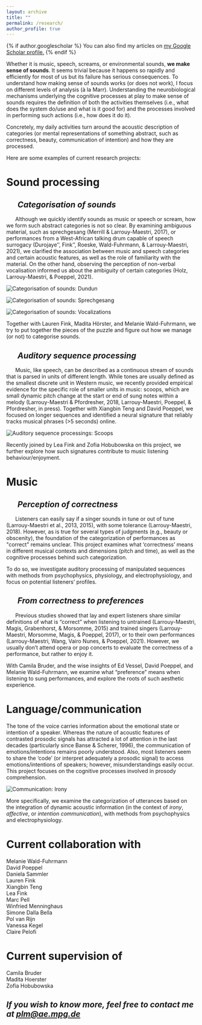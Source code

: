 ```yaml
---
layout: archive
title: ""
permalink: /research/
author_profile: true
---
```


{% if author.googlescholar %}
  You can also find my articles on <u><a href="{{author.googlescholar}}">my Google Scholar profile</a>.</u>
{% endif %}



Whether it is music, speech, screams, or environmental sounds, **we make sense of sounds**. It seems trivial because it happens so rapidly and efficiently for most of us but its failure has serious consequences. To understand how making sense of sounds works (or does not work), I focus on different levels of analysis (à la Marr). Understanding the neurobiological mechanisms underlying the cognitive processes at play to make sense of sounds requires the definition of both the activities themselves (i.e., what does the system do/use and what is it good for) and the processes involved in performing such actions (i.e., how does it do it).

Concretely, my daily activities turn around the acoustic description of categories (or mental representations of something abstract, such as correctness, beauty, communication of intention) and how they are processed.

Here are some examples of current research projects:



Sound processing
======

&nbsp;&nbsp;&nbsp;&nbsp;&nbsp;&nbsp;*Categorisation of sounds*
---------------

&nbsp;&nbsp;&nbsp;&nbsp;&nbsp;&nbsp;Although we quickly identify sounds as music or speech or scream, how we form such abstract categories is not so clear. By examining ambiguous material, such as sprechgesang (Merrill & Larrouy-Maestri, 2017), or performances from a West-African talking drum capable of speech surrogacy (Durojaye’’, Fink’’, Roeske, Wald-Fuhrmann, & Larrouy-Maestri, 2021), we clarified the association between music and speech categories and certain acoustic features, as well as the role of familiarity with the material. On the other hand, observing the perception of non-verbal vocalisation informed us about the ambiguity of certain categories (Holz, Larrouy-Maestri, & Poeppel, 2021).

![Categorisation of sounds: Dundun](https://pauline-lm.github.io/images/Figure_Durojaye_Fink_et_al_2021.png)

![Categorisation of sounds: Sprechgesang](https://pauline-lm.github.io/images/Figure_Merrill_PLM_2017.png)

![Categorisation of sounds: Vocalizations](https://pauline-lm.github.io/images/Figure_Holz_PLM_Poeppel_2021.png)


<!--
{width=33%}![Image2 Title](./path/to/image2.pdf){width=33%}![Image3 Title](./path/to/image3.pdf){width=33%}

*From Merrill & Larrouy-Maestri (2017). Features associated with song and speech. Illustration of the significant correlations between the different features (register, average pitch, pitch range, pitch variability, timbre, faucal distance, and tension; y-axis) and mode of phonation (spoken vs. sung, around “just about right,” JAR; x-axis).* 

<img src="a.jpg" onmouseover="this.src='b.jpg'" onmouseout="this.src='a.jpg'" />  
<img src="https://pauline-lm.github.io/images/Figure_Merrill_PLM_2017.pdf">
-->
Together with Lauren Fink, Madita Hörster, and Melanie Wald-Fuhrmann, we try to put together the pieces of the puzzle and figure out how we manage (or not) to categorise sounds. 

&nbsp;&nbsp;&nbsp;&nbsp;&nbsp;&nbsp;*Auditory sequence processing*
---------------

&nbsp;&nbsp;&nbsp;&nbsp;&nbsp;&nbsp;Music, like speech, can be described as a continuous stream of sounds that is parsed in units of different length. While tones are usually defined as the smallest discrete unit in Western music, we recently provided empirical evidence for the specific role of smaller units in music: scoops, which are small dynamic pitch change at the start or end of sung notes within a melody (Larrouy-Maestri & Pfordresher, 2018, Larrouy-Maestri, Poeppel, & Pfordresher, in press). Together with Xiangbin Teng and David Poeppel, we focused on longer sequences and identified a neural signature that reliably tracks musical phrases (>5 seconds) online.

![Auditory sequence processings: Scoops](https://pauline-lm.github.io/images/Figure_PLM_Pfordresher_Poeppel.png)

Recently joined by Lea Fink and Zofia Hobubowska on this project, we further explore how such signatures contribute to music listening behaviour/enjoyment.


Music
======

&nbsp;&nbsp;&nbsp;&nbsp;&nbsp;&nbsp;*Perception of correctness*
---------------

&nbsp;&nbsp;&nbsp;&nbsp;&nbsp;&nbsp;Listeners can easily say if a singer sounds in tune or out of tune (Larrouy-Maestri et al., 2013, 2015), with some tolerance (Larrouy-Maestri, 2018). However, as is true for several types of judgments (e.g., beauty or obscenity), the foundation of the categorization of performances as "correct" remains unclear. This project examines what ‘correctness’ means in different musical contexts and dimensions (pitch and time), as well as the cognitive processes behind such categorization.

To do so, we investigate auditory processing of manipulated sequences with methods from psychophysics, physiology, and electrophysiology, and focus on potential listeners’ profiles.

&nbsp;&nbsp;&nbsp;&nbsp;&nbsp;&nbsp;*From correctness to preferences*
---------------

&nbsp;&nbsp;&nbsp;&nbsp;&nbsp;&nbsp;Previous studies showed that lay and expert listeners share similar definitions of what is “correct” when listening to untrained (Larrouy-Maestri, Magis, Grabenhorst, & Morsomme, 2015) and trained singers (Larrouy-Maestri, Morsomme, Magis, & Poeppel, 2017), or to their own performances (Larrouy-Maestri, Wang, Vairo Nunes, & Poeppel, 2021). However, we usually don’t attend opera or pop concerts to evaluate the correctness of a performance, but rather to enjoy it. 

With Camila Bruder, and the wise insights of Ed Vessel, David Poeppel, and Melanie Wald-Fuhrmann, we examine what “preference” means when listening to sung performances, and explore the roots of such aesthetic experience.


Language/communication
======

The tone of the voice carries information about the emotional state or intention of a speaker. Whereas the nature of acoustic features of contrasted prosodic signals has attracted a lot of attention in the last decades (particularly since Banse & Scherer, 1996), the communication of emotions/intentions remains poorly understood. Also, most listeners seem to share the ‘code’ (or interpret adequately a prosodic signal) to access emotions/intentions of speakers; however, misunderstandings easily occur. This project focuses on the cognitive processes involved in prosody comprehension.

![Communication: Irony](https://pauline-lm.github.io/images/Figure_PLM_Irony.png)

More specifically, we examine the categorization of utterances based on the integration of dynamic acoustic information (in the context of  <em>irony</em>, <em>affective</em>, or <em>intention communication</em>), with methods from psychophysics and electrophysiology.


Current collaboration with
======

Melanie Wald-Fuhrmann<br />
David Poeppel<br />
Daniela Sammler<br />
Lauren Fink<br />
Xiangbin Teng<br />
Lea Fink<br />
Marc Pell<br />
Winfried Menninghaus<br />
Simone Dalla Bella<br />
Pol van Rijn<br />
Vanessa Kegel<br />
Claire Pelofi<br />

Current supervision of
======

Camila Bruder<br />
Madita Hoerster<br />
Zofia Hobubowska<br />


*If you wish to know more, feel free to contact me at plm@ae.mpg.de*
---------------

